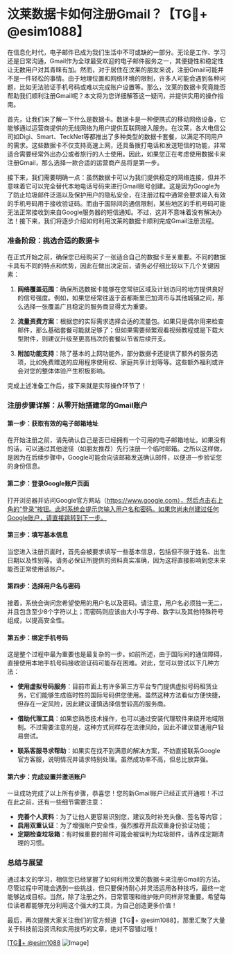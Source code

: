 # 汶莱数据卡如何注册Gmail？【TG💪+ @esim1088】

在信息化时代，电子邮件已成为我们生活中不可或缺的一部分。无论是工作、学习还是日常沟通，Gmail作为全球最受欢迎的电子邮件服务之一，其便捷性和稳定性让无数用户对其青睐有加。然而，对于居住在汶莱的朋友来说，注册Gmail可能并不是一件轻松的事情。由于地理位置和网络环境的限制，许多人可能会遇到各种问题，比如无法验证手机号码或难以完成账户设置等。那么，汶莱的数据卡究竟能否帮助我们顺利注册Gmail呢？本文将为您详细解答这一疑问，并提供实用的操作指南。

首先，让我们来了解一下什么是数据卡。数据卡是一种便携式的移动网络设备，它能够通过运营商提供的无线网络为用户提供互联网接入服务。在汶莱，各大电信公司如Digi、Smart、TeckNet等都推出了多种类型的数据卡套餐，以满足不同用户的需求。这些数据卡不仅支持高速上网，还具备拨打电话和发送短信的功能，非常适合需要经常外出办公或者旅行的人士使用。因此，如果您正在考虑使用数据卡来注册Gmail，那么选择一款合适的运营商产品将是第一步。

接下来，我们需要明确一点：虽然数据卡可以为我们提供稳定的网络连接，但并不意味着它可以完全替代本地电话号码来进行Gmail账号创建。这是因为Google为了防止垃圾邮件泛滥以及保护用户的隐私安全，在注册过程中通常会要求输入有效的手机号码用于接收验证码。而由于国际间的通信限制，某些地区的手机号码可能无法正常接收到来自Google服务器的短信通知。不过，这并不意味着没有解决办法！接下来，我们将逐步介绍如何利用汶莱的数据卡顺利完成Gmail注册流程。

### 准备阶段：挑选合适的数据卡

在正式开始之前，确保您已经购买了一张适合自己的数据卡至关重要。不同的数据卡具有不同的特点和优势，因此在做出决定前，请务必仔细比较以下几个关键因素：

1. **网络覆盖范围**：确保所选数据卡能够在您常驻区域及计划访问的地方提供良好的信号强度。例如，如果您经常往返于首都斯里巴加湾市与其他城镇之间，那么选择一张覆盖广且稳定的服务商显得尤为重要。
   
2. **流量资费方案**：根据您的实际需求选择合适的流量包。如果只是偶尔用来检查邮件，那么基础套餐可能就足够了；但如果需要频繁观看视频教程或是下载大型附件，则建议升级至更高档次的套餐以节省后续开支。

3. **附加功能支持**：除了基本的上网功能外，部分数据卡还提供了额外的服务选项，比如免费赠送的应用程序使用权、家庭共享计划等等。这些额外福利或许会对您的整体体验产生积极影响。

完成上述准备工作后，接下来就是实际操作环节了！

### 注册步骤详解：从零开始搭建您的Gmail账户

#### 第一步：获取有效的电子邮箱地址
在开始注册之前，请先确认自己是否已经拥有一个可用的电子邮箱地址。如果没有的话，可以通过其他途径（如朋友推荐）先行注册一个临时邮箱。之所以这样做，是因为在后续步骤中，Google可能会向该邮箱发送确认邮件，以便进一步验证您的身份信息。

#### 第二步：登录Google账户页面
打开浏览器并访问Google官方网站（https://www.google.com），然后点击右上角的“登录”按钮。此时系统会提示您输入用户名和密码。如果您尚未创建过任何Google账户，请直接跳转到下一步。

#### 第三步：填写基本信息
当您进入注册页面时，首先会被要求填写一些基本信息，包括但不限于姓名、出生日期以及性别等。请务必保证所提供的资料真实准确，因为这将直接影响到您未来能否正常使用该账户。

#### 第四步：选择用户名与密码
接着，系统会询问您希望使用的用户名以及密码。请注意，用户名必须独一无二，并且包含至少8个字符以上；而密码则应该由大小写字母、数字以及其他特殊符号组成，以提高安全性。

#### 第五步：绑定手机号码
这是整个过程中最为重要也是最复杂的一步。如前所述，由于国际间的通信障碍，直接使用本地手机号码接收验证码可能存在困难。对此，您可以尝试以下几种方法：

- **使用虚拟号码服务**：目前市面上有许多第三方平台专门提供虚拟号码租赁业务，它们能够生成临时性的国际号码供您使用。虽然这种方法看似方便快捷，但存在一定风险，因此建议谨慎选择信誉较高的服务商。
  
- **借助代理工具**：如果您熟悉技术操作，也可以通过安装代理软件来绕开地域限制。不过需要注意的是，这种方式同样存在法律风险，因此不建议普通用户轻易尝试。

- **联系客服寻求帮助**：如果实在找不到满意的解决方案，不妨直接联系Google官方客服，说明情况并请求特别处理。虽然成功率不高，但总比放弃强。

#### 第六步：完成设置并激活账户
一旦成功完成了以上所有步骤，恭喜您！您的新Gmail账户已经正式开通啦！不过在此之前，还有一些细节需要注意：

- **完善个人资料**：为了让他人更容易识别您，建议及时补充头像、签名等内容；
- **启用双重认证**：为了增强账户安全性，强烈推荐开启双重身份验证功能；
- **定期检查垃圾箱**：有时候重要的邮件可能会被误判为垃圾邮件，请养成定期清理的习惯。

### 总结与展望

通过本文的学习，相信您已经掌握了如何利用汶莱的数据卡来注册Gmail的方法。尽管过程中可能会遇到一些挑战，但只要保持耐心并灵活运用各种技巧，最终一定能够达成目标。当然，除了注册之外，日常管理和维护账户同样非常重要。希望每位读者都能够充分利用这个强大的工具，为自己创造更多价值！

最后，再次提醒大家关注我们的官方频道【TG💪+ @esim1088】，那里汇聚了大量关于科技前沿资讯和实用技巧的文章，绝对不容错过哦！

[[TG💪+ @esim1088](https://t.me/s/esim1088) ![Image](https://i.postimg.cc/4NQfJmqS/Snipaste-2025-05-13-00-14-12.png)]